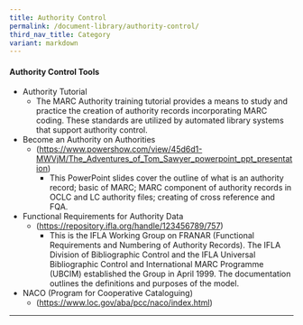 ```yaml
---
title: Authority Control
permalink: /document-library/authority-control/
third_nav_title: Category
variant: markdown
---
```

#### **Authority Control Tools**

- Authority Tutorial
	- The MARC Authority training tutorial provides a means to study and practice the creation of authority records incorporating MARC coding. These standards are utilized by automated library systems that support authority control.
- Become an Authority on Authorities
	- (https://www.powershow.com/view/45d6d1-MWVjM/The_Adventures_of_Tom_Sawyer_powerpoint_ppt_presentation) 
		- This PowerPoint slides cover the outline of what is an authority record; basic of MARC; MARC component of authority records in OCLC and LC authority files; creating of cross reference and FQA.
- Functional Requirements for Authority Data
  - (https://repository.ifla.org/handle/123456789/757)
	- This is the IFLA Working Group on FRANAR (Functional Requirements and Numbering of Authority Records). The IFLA Division of Bibliographic Control and the IFLA Universal Bibliographic Control and International MARC Programme (UBCIM) established the Group in April 1999. The documentation outlines the definitions and purposes of the model.
- NACO (Program for Cooperative Cataloguing)
	- (https://www.loc.gov/aba/pcc/naco/index.html)

<hr>